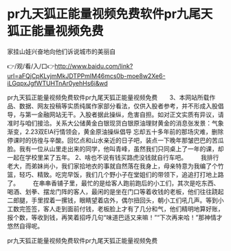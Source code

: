 # pr九天狐正能量视频免费软件pr九尾天狐正能量视频免费
家挂山娃兴奋地向他们诉说城市的美丽自

👉/观/看/入/口👉http://www.baidu.com/link?url=aFQjCpKLyjmMkJDTPPmIM46mcs0b-moe8w2Xe6-iLGqpxJgfWTUHTnAr0yehHs6i&wd

pr九天狐正能量视频免费软件pr九尾天狐正能量视频免费　　3、本网站所载作品、数据、网友投稿等实质纯属作家部分看法，仅供入股者参考，并不形成入股倡导，与第一金融网站无干。入股者据此操纵，危害自担。如对正文实质有异议，请准时与咱们接洽。关系大公储黄金白银现货白银原油理财黄金的消息张发景：气象渐变，2.23双EIA行情领会，黄金原油操纵倡导
忘却五十多年前的那场灾难，删除停课时的彷徨与辛酸。回忆点和山水亲近的日子吧，装点一下晚年那皱巴巴的苦瓜脸。我有一位从山里走出来的同学，他叫青峰，虽然我们只同桌上了一年的课，却一起在学校里呆了五年。
	2、啥也不说有钱买路虎没钱就自行车吧。
　　我排行老大，而弟妹尚小，我们家拾地衣的事就自然落在我身上，母亲特意为我编了个竹篮，轻巧、精致。吃完早饭，我们几个野小子在堂姐们的带领下，追追打打地上路了。
　　在串串香铺子里，最忙的是给客人跑前跑后的小工们，其次是吃东西、喝酒、划拳、摆龙门阵的客人，最闲的是坐在门口等着收钱的老板，他们往往跷起二郎腿，手里捏着一摞钱，眼睛望着店外，偶尔扭回头，朝小工们吼几声。等到小工数完签签，客人走到面前付钱，老板脸上才有了几分和气，他们精明地算好账，报个数，等收到钱，再笑着招呼几句“味道巴适又来嘛！”“下次再来哈！”那神情才悠然自得呢。

pr九天狐正能量视频免费软件pr九尾天狐正能量视频免费
